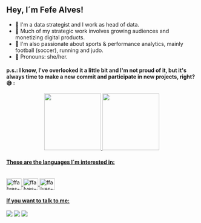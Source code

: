 ## Hey, I´m Fefe Alves!
- 🔨 I'm a data strategist and I work as head of data.
- 🎲 Much of my strategic work involves growing audiences and monetizing digital products.
- 💬 I'm also passionate about sports & performance analytics, mainly football (soccer), running and judo.  
- 🌈 Pronouns: she/her.

#### p.s.: I know, I've overlooked it a little bit and I'm not proud of it, but it's always time to make a new commit and participate in new projects, right? 😅 :
<div align="center">
  <a href="https://github.com/ffalves">
  <img height="150em" src="https://github-readme-stats.vercel.app/api?username=ffalves&show_icons=true&theme=merko&include_all_commits=true&count_private=true"/>
  <img height="150em" src="https://github-readme-stats.vercel.app/api/top-langs/?username=ffalves&layout=compact&langs_count=7&theme=merko"/>
</div>
    
#### These are the languages I´m interested in:
<div style="display: inline_block"><br>
  <img align="center" alt="ffalves-rprogramming" height="30" width="40" src="https://cdn.jsdelivr.net/gh/devicons/devicon/icons/r/r-original.svg">
  <img align="center" alt="ffalves-javascript" height="30" width="40" src="https://cdn.jsdelivr.net/gh/devicons/devicon/icons/javascript/javascript-original.svg">
  <img align="center" alt="ffalves-python" height="30" width="40" src="https://cdn.jsdelivr.net/gh/devicons/devicon/icons/python/python-original.svg">
</div>

#### If you want to talk to me:
<div> 
  <a href = "mailto:falves.ds.lab@gmail.com"><img src="https://img.shields.io/badge/-Gmail-%23333?style=for-the-badge&logo=gmail&logoColor=white" target="_blank"></a>
  <a href="https://www.linkedin.com/in/fefealves" target="_blank"><img src="https://img.shields.io/badge/-LinkedIn-%230077B5?style=for-the-badge&logo=linkedin&logoColor=white" target="_blank"></a> 
  <a href="https://www.twitter.com/fefealves_pro" target="_blank"><img src=https://img.shields.io/badge/Twitter-1DA1F2?style=for-the-badge&logo=twitter&logoColor=white target="_blank"></a> 
</div>
